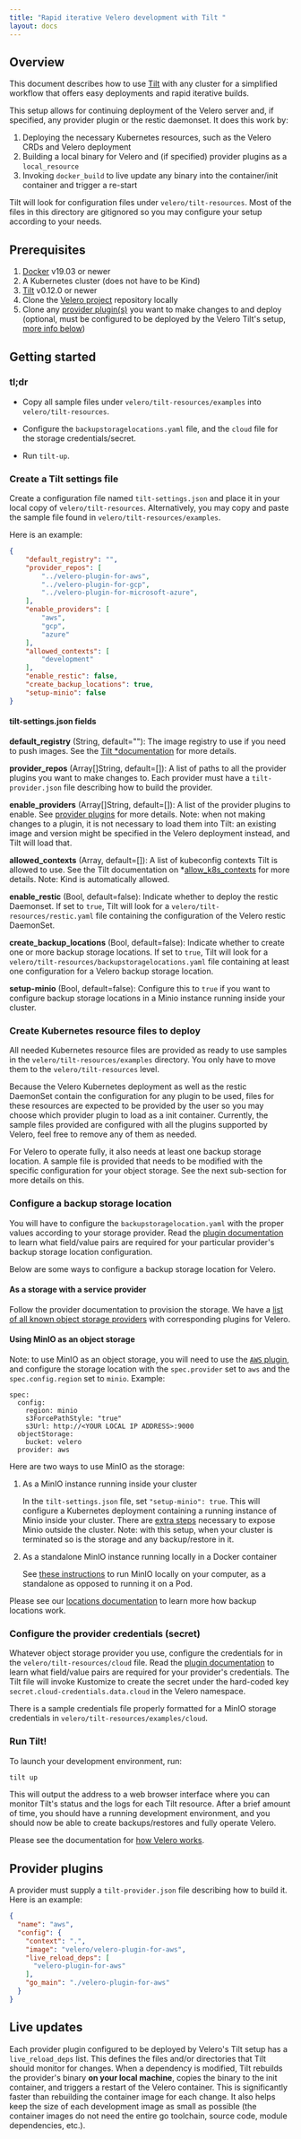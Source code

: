 ```yaml
---
title: "Rapid iterative Velero development with Tilt "
layout: docs
---
```


## Overview
This document describes how to use [Tilt](https://tilt.dev) with any cluster for a simplified
workflow that offers easy deployments and rapid iterative builds.

This setup allows for continuing deployment of the Velero server and, if specified, any provider plugin or the restic daemonset.
It does this work by:

1. Deploying the necessary Kubernetes resources, such as the Velero CRDs and Velero deployment
2. Building a local binary for Velero and (if specified) provider plugins as a `local_resource`
3. Invoking `docker_build` to live update any binary into the container/init container and trigger a re-start

Tilt will look for configuration files under `velero/tilt-resources`. Most of the
files in this directory are gitignored so you may configure your setup according to your needs.

## Prerequisites
1. [Docker](https://docs.docker.com/install/) v19.03 or newer
1. A Kubernetes cluster (does not have to be Kind)
1. [Tilt](https://docs.tilt.dev/install.html) v0.12.0 or newer
1. Clone the [Velero project](https://github.com/vmware-tanzu/velero) repository
   locally
2. Clone any [provider plugin(s)](https://velero.io/plugins/) you want to make changes to and deploy (optional, must be configured to be deployed by the Velero Tilt's setup, [more info below](#provider-plugins))

## Getting started

### tl;dr
- Copy all sample files under `velero/tilt-resources/examples` into `velero/tilt-resources`. 
- Configure the `backupstoragelocations.yaml` file, and the `cloud` file for the storage credentials/secret.

- Run `tilt-up`.

### Create a Tilt settings file
Create a configuration file named `tilt-settings.json` and place it in your local copy of `velero/tilt-resources`. Alternatively, 
you may copy and paste the sample file found in  `velero/tilt-resources/examples`.

Here is an example:

```json
{
    "default_registry": "",
    "provider_repos": [
        "../velero-plugin-for-aws",
        "../velero-plugin-for-gcp",
        "../velero-plugin-for-microsoft-azure",
    ],
    "enable_providers": [
        "aws",
        "gcp",
        "azure"
    ],
    "allowed_contexts": [
        "development"
    ],
    "enable_restic": false,
    "create_backup_locations": true,
    "setup-minio": false
}
```

#### tilt-settings.json fields
**default_registry** (String, default=""): The image registry to use if you need to push images. See the [Tilt
*documentation](https://docs.tilt.dev/api.html#api.default_registry) for more details.

**provider_repos** (Array[]String, default=[]): A list of paths to all the provider plugins you want to make changes to. Each provider must have a
`tilt-provider.json` file describing how to build the provider. 

**enable_providers** (Array[]String, default=[]): A list of the provider plugins to enable. See [provider plugins](#provider-plugins)
for more details. Note: when not making changes to a plugin, it is not necessary to load them into
Tilt: an existing image and version might be specified in the Velero deployment instead, and Tilt will load that. 

**allowed_contexts** (Array, default=[]): A list of kubeconfig contexts Tilt is allowed to use. See the Tilt documentation on
*[allow_k8s_contexts](https://docs.tilt.dev/api.html#api.allow_k8s_contexts) for more details. Note: Kind is automatically allowed.

**enable_restic** (Bool, default=false): Indicate whether to deploy the restic Daemonset. If set to `true`, Tilt will look for a `velero/tilt-resources/restic.yaml`  file
containing the configuration of the Velero restic DaemonSet.

**create_backup_locations** (Bool, default=false): Indicate whether to create one or more backup storage locations. If set to `true`, Tilt will look for a `velero/tilt-resources/backupstoragelocations.yaml` file
containing at least one configuration for a Velero backup storage location.

**setup-minio** (Bool, default=false): Configure this to  `true` if you want to configure backup storage locations in a Minio instance running inside your cluster. 

### Create Kubernetes resource files to deploy
All needed Kubernetes resource files are provided as ready to use samples in the `velero/tilt-resources/examples` directory. You only have to move them to the `velero/tilt-resources` level. 

Because the Velero Kubernetes deployment as well as the restic DaemonSet contain the configuration
for any plugin to be used, files for these resources are expected to be provided by the user so you may choose
which provider plugin to load as a init container. Currently, the sample files provided are configured with all the
plugins supported by Velero, feel free to remove any of them as needed.

For Velero to operate fully, it also needs at least one backup
storage location. A sample file is provided that needs to be modified with the specific
configuration for your object storage. See the next sub-section for more details on this.

### Configure a backup storage location
You will have to configure the `backupstoragelocation.yaml` with the proper values according to your storage provider. Read the [plugin documentation](https://velero.io/plugins/)
to learn what field/value pairs are required for your particular provider's backup storage location configuration.

Below are some ways to configure a backup storage location for Velero.
#### As a storage with a service provider
Follow the provider documentation to provision the storage. We have a [list of all known object storage providers](https://velero.io/docs/v1.5/supported-providers/) with corresponding plugins for Velero.

#### Using MinIO as an object storage
Note: to use MinIO as an object storage, you will need to use the [`AWS` plugin](https://github.com/vmware-tanzu/velero-plugin-for-aws), and configure the storage location with the `spec.provider` set to `aws` and the `spec.config.region` set to `minio`. Example:
```
spec:
  config:
    region: minio
    s3ForcePathStyle: "true"
    s3Url: http://<YOUR LOCAL IP ADDRESS>:9000
  objectStorage:
    bucket: velero
  provider: aws
```

Here are two ways to use MinIO as the storage:

1) As a MinIO instance running inside your cluster

    In the `tilt-settings.json` file, set `"setup-minio": true`. This will configure a Kubernetes deployment containing a running
instance of Minio inside your cluster. There are [extra steps](https://velero.io/docs/main/contributions/minio/#expose-minio-outside-your-cluster-with-a-service)
necessary to expose Minio outside the cluster. Note: with this setup, when your cluster is terminated so is the storage and any backup/restore in it.

1) As a standalone MinIO instance running locally in a Docker container

    See [these instructions](https://github.com/vmware-tanzu/velero/wiki/Contributing-FAQ#minio) to run MinIO locally on your computer, as a standalone as opposed to running it on a Pod.

Please see our [locations documentation](https://velero.io/docs/main/locations/) to learn more how backup locations work.

### Configure the provider credentials (secret)
Whatever object storage provider you use, configure the credentials for in the `velero/tilt-resources/cloud` file. Read the [plugin documentation](https://velero.io/plugins/)
to learn what field/value pairs are required for your provider's credentials. The Tilt file will invoke Kustomize to create the secret under the hard-coded key `secret.cloud-credentials.data.cloud` in the Velero namespace.

There is a sample credentials file properly formatted for a MinIO storage credentials in `velero/tilt-resources/examples/cloud`.

### Run Tilt!
To launch your development environment, run:

``` bash
tilt up
```

This will output the address to a web browser interface where you can monitor Tilt's status and the logs for each Tilt resource. After a brief amount of time, you should have a running development environment, and you should now be able to
create backups/restores and fully operate Velero. 

Please see the documentation for [how Velero works](https://velero.io/docs/main/how-velero-works/).

## Provider plugins
A provider must supply a `tilt-provider.json` file describing how to build it. Here is an example:

```json
{
  "name": "aws",
  "config": {
    "context": ".",
    "image": "velero/velero-plugin-for-aws",
    "live_reload_deps": [
      "velero-plugin-for-aws"
    ],
    "go_main": "./velero-plugin-for-aws"
  }
}
```

## Live updates
Each provider plugin configured to be deployed by Velero's Tilt setup has a `live_reload_deps` list. This defines the files and/or directories that Tilt
should monitor for changes. When a dependency is modified, Tilt rebuilds the provider's binary **on your local
machine**, copies the binary to the init container, and triggers a restart of the Velero container. This is significantly faster
than rebuilding the container image for each change. It also helps keep the size of each development image as small as
possible (the container images do not need the entire go toolchain, source code, module dependencies, etc.).